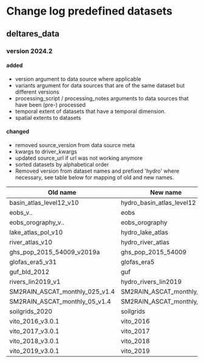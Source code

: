 # Change log predefined datasets

## deltares_data

### version 2024.2

#### added
- version argument to data source where applicable
- variants argument for data sources that are of the same dataset but different versions
- processing_script / processing_notes arguments to data sources that have been (pre-) processed
- temporal extent of datasets that have a temporal dimension.
- spatial extents to datasets

#### changed
- removed source_version from data source meta
- kwargs to driver_kwargs
- updated source_url if url was not working anymore
- sorted datasets by alphabetical order
- Removed version from dataset names and prefixed 'hydro' where necessary, see table below for mapping of old and new names.

| Old name                       | New name                  |
|--------------------------------|---------------------------|
| basin_atlas_level12_v10        | hydro_basin_atlas_level12 |
| eobs_v..                       | eobs                      |
| eobs_orography_v..             | eobs_orography            |
| lake_atlas_pol_v10             | hydro_lake_atlas          |
| river_atlas_v10                | hydro_river_atlas         |
| ghs_pop_2015_54009_v2019a      | ghs_pop_2015_54009        |
| glofas_era5_v31                | glofas_era5               |
| guf_bld_2012                   | guf                       |
| rivers_lin2019_v1              | hydro_rivers_lin2019      |
| SM2RAIN_ASCAT_monthly_025_v1.4 | SM2RAIN_ASCAT_monthly_025 |
| SM2RAIN_ASCAT_monthly_05_v1.4  | SM2RAIN_ASCAT_monthly_05  |
| soilgrids_2020                 | soilgrids                 |
| vito_2016_v3.0.1               | vito_2016                 |
| vito_2017_v3.0.1               | vito_2017                 |
| vito_2018_v3.0.1               | vito_2018                 |
| vito_2019_v3.0.1               | vito_2019                 |
